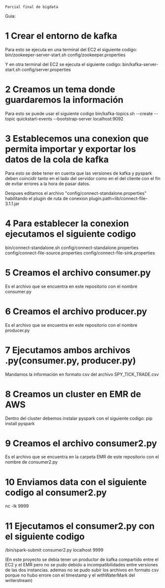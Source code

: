 
                                                                        Parcial final de bigdata
Guia:
# 1 Crear el entorno de kafka

Para esto se ejecuta en una terminal del EC2 el siguiente codigo:
bin/zookeeper-server-start.sh config/zookeeper.properties

Y en otra terminal del EC2 se ejecuta el siguiente codigo:
bin/kafka-server-start.sh config/server.properties

# 2 Creamos un tema donde guardaremos la información

Para esto se puede usar el siguiente codigo
bin/kafka-topics.sh --create --topic quickstart-events --bootstrap-server localhost:9092

# 3 Establecemos una conexion que permita importar y exportar los datos de la cola de kafka

Para esto se debe tener en cuenta que las versiones de kafka y pyspark deben coincidir tanto en el lado del servidor como en el del cliente
con el fin de evitar errores a la hora de pasar datos.

Despues editamos el archivo "config/connect-standalone.properties" habilitando el plugin de ruta de conexion
plugin.path=lib/connect-file-3.1.1.jar

# 4 Para establecer la conexion ejecutamos el siguiente codigo

bin/connect-standalone.sh config/connect-standalone.properties config/connect-file-source.properties config/connect-file-sink.properties

# 5 Creamos el archivo consumer.py
Es el archivo que se encuentra en este repositorio con el nombre consumer.py

# 6 Creamos el archivo producer.py
Es el archivo que se encuentra en este repositorio con el nombre producer.py

# 7 Ejecutamos ambos archivos .py(consumer.py, producer.py)
Mandamos la información en formato csv del archivo SPY_TICK_TRADE.csv

# 8 Creamos un cluster en EMR de AWS
Dentro del cluster debemos instalar pyspark con el siguiente codigo:
pip install pyspark

# 9 Creamos el archivo consumer2.py
Es el archivo que se encuentra en la carpeta EMR de este repositorio con el nombre de consumer2.py

# 10 Enviamos data con el siguiente codigo al consumer2.py

nc -lk 9999

# 11 Ejecutamos el consumer2.py con el siguiente codigo

/bin/spark-submit consumer2.py localhost 9999

(En este proyecto se debia tener un productor de kafka compartido entre el EC2 y el EMR pero no se pudo debido a incompatibilidades entre versiones de las dos instancias. ademas no se pudo subir los archivos en formato csv porque no hubo errore con el timestamp y el withWaterMark del writerstream)
